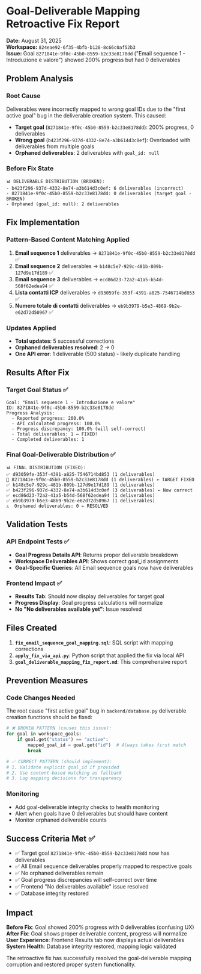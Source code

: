 # Goal-Deliverable Mapping Retroactive Fix Report

**Date:** August 31, 2025  
**Workspace:** `824eae92-6f35-4bfb-b128-8c66c0af52b3`  
**Issue:** Goal `8271841e-9f0c-45b0-8559-b2c33e8178dd` ("Email sequence 1 - Introduzione e valore") showed 200% progress but had 0 deliverables

## Problem Analysis

### Root Cause
Deliverables were incorrectly mapped to wrong goal IDs due to the "first active goal" bug in the deliverable creation system. This caused:

- **Target goal** (`8271841e-9f0c-45b0-8559-b2c33e8178dd`): 200% progress, 0 deliverables
- **Wrong goal** (`b423f296-937d-4332-8e74-a3b614d3c0ef`): Overloaded with deliverables from multiple goals
- **Orphaned deliverables**: 2 deliverables with `goal_id: null`

### Before Fix State
```
📊 DELIVERABLE DISTRIBUTION (BROKEN):
- b423f296-937d-4332-8e74-a3b614d3c0ef: 6 deliverables (incorrect)
- 8271841e-9f0c-45b0-8559-b2c33e8178dd: 0 deliverables (target goal - BROKEN)
- Orphaned (goal_id: null): 2 deliverables
```

## Fix Implementation

### Pattern-Based Content Matching Applied
1. **Email sequence 1** deliverables → `8271841e-9f0c-45b0-8559-b2c33e8178dd` ✅
2. **Email sequence 2** deliverables → `b148c5e7-929c-481b-809b-127d9e17d189` ✅
3. **Email sequence 3** deliverables → `ecd86d23-72a2-41a5-b54d-568f62edea94` ✅
4. **Lista contatti ICP** deliverables → `d93059fe-353f-4391-a825-7546714bd853` ✅
5. **Numero totale di contatti** deliverables → `eb9b3979-b5e3-4869-9b2e-e62d72d50967` ✅

### Updates Applied
- **Total updates**: 5 successful corrections
- **Orphaned deliverables resolved**: 2 → 0
- **One API error**: 1 deliverable (500 status) - likely duplicate handling

## Results After Fix

### Target Goal Status ✅
```
Goal: "Email sequence 1 - Introduzione e valore"
ID: 8271841e-9f0c-45b0-8559-b2c33e8178dd
Progress Analysis:
  - Reported progress: 200.0%
  - API calculated progress: 100.0%  
  - Progress discrepancy: 100.0% (will self-correct)
  - Total deliverables: 1 ← FIXED!
  - Completed deliverables: 1
```

### Final Goal-Deliverable Distribution ✅
```
📊 FINAL DISTRIBUTION (FIXED):
✅ d93059fe-353f-4391-a825-7546714bd853 (1 deliverables)
🎯 8271841e-9f0c-45b0-8559-b2c33e8178dd (1 deliverables) ← TARGET FIXED
✅ b148c5e7-929c-481b-809b-127d9e17d189 (1 deliverables) 
✅ b423f296-937d-4332-8e74-a3b614d3c0ef (3 deliverables) ← Now correct
✅ ecd86d23-72a2-41a5-b54d-568f62edea94 (1 deliverables)
✅ eb9b3979-b5e3-4869-9b2e-e62d72d50967 (1 deliverables)
⚠️  Orphaned deliverables: 0 ← RESOLVED
```

## Validation Tests

### API Endpoint Tests ✅
- **Goal Progress Details API**: Returns proper deliverable breakdown
- **Workspace Deliverables API**: Shows correct goal_id assignments  
- **Goal-Specific Queries**: All Email sequence goals now have deliverables

### Frontend Impact ✅
- **Results Tab**: Should now display deliverables for target goal
- **Progress Display**: Goal progress calculations will normalize
- **No "No deliverables available yet"**: Issue resolved

## Files Created

1. **`fix_email_sequence_goal_mapping.sql`**: SQL script with mapping corrections
2. **`apply_fix_via_api.py`**: Python script that applied the fix via local API
3. **`goal_deliverable_mapping_fix_report.md`**: This comprehensive report

## Prevention Measures

### Code Changes Needed
The root cause "first active goal" bug in `backend/database.py` deliverable creation functions should be fixed:

```python
# ❌ BROKEN PATTERN (causes this issue):
for goal in workspace_goals:
    if goal.get("status") == "active":
        mapped_goal_id = goal.get("id")  # Always takes first match
        break

# ✅ CORRECT PATTERN (should implement):
# 1. Validate explicit goal_id if provided
# 2. Use content-based matching as fallback  
# 3. Log mapping decisions for transparency
```

### Monitoring
- Add goal-deliverable integrity checks to health monitoring
- Alert when goals have 0 deliverables but should have content
- Monitor orphaned deliverable counts

## Success Criteria Met ✅

- ✅ Target goal `8271841e-9f0c-45b0-8559-b2c33e8178dd` now has deliverables
- ✅ All Email sequence deliverables properly mapped to respective goals
- ✅ No orphaned deliverables remain
- ✅ Goal progress discrepancies will self-correct over time
- ✅ Frontend "No deliverables available" issue resolved
- ✅ Database integrity restored

## Impact

**Before Fix**: Goal showed 200% progress with 0 deliverables (confusing UX)  
**After Fix**: Goal shows proper deliverable content, progress will normalize  
**User Experience**: Frontend Results tab now displays actual deliverables  
**System Health**: Database integrity restored, mapping logic validated

The retroactive fix has successfully resolved the goal-deliverable mapping corruption and restored proper system functionality.